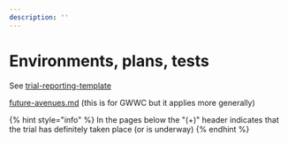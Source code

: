 ```yaml
---
description: ''
---
```


# Environments, plans, tests

See [trial-reporting-template](../../organization-and-overview/trial-reporting-template/ "mention")

[future-avenues.md](future-avenues.md "mention") (this is for GWWC but it applies more generally)

{% hint style="info" %}
In the pages below the "(+)" header indicates that the trial has definitely taken place (or is underway)
{% endhint %}

